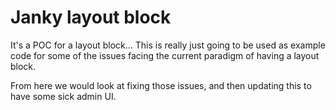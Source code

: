 # Janky layout block
It's a POC for a layout block... This is really just going to be used as example code for some of the issues facing the current paradigm of having a layout block.

From here we would look at fixing those issues, and then updating this to have some sick admin UI.
